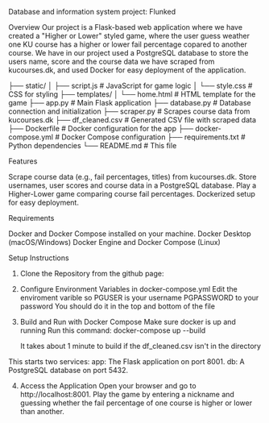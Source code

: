 Database and information system project: Flunked

Overview
Our project is a Flask-based web application where we have created a "Higher or Lower" styled game, where the user guess weather one KU course has a higher or lower fail percentage copared to another course. We have in our project used a PostgreSQL database to store the users name, score and the course data we have scraped from kucourses.dk, and used Docker for easy deployment of the application. 

├── static/
│   ├── script.js       # JavaScript for game logic
│   └── style.css       # CSS for styling
├── templates/
│   └── home.html       # HTML template for the game
├── app.py              # Main Flask application
├── database.py         # Database connection and initialization
├── scraper.py          # Scrapes course data from kucourses.dk
├── df_cleaned.csv      # Generated CSV file with scraped data
├── Dockerfile          # Docker configuration for the app
├── docker-compose.yml  # Docker Compose configuration
├── requirements.txt    # Python dependencies
└── README.md           # This file

Features

Scrape course data (e.g., fail percentages, titles) from kucourses.dk.
Store usernames, user scores and course data in a PostgreSQL database.
Play a Higher-Lower game comparing course fail percentages.
Dockerized setup for easy deployment.

Requirements

Docker and Docker Compose installed on your machine.
Docker Desktop (macOS/Windows)
Docker Engine and Docker Compose (Linux)

Setup Instructions
1. Clone the Repository from the github page: 

2. Configure Environment Variables in docker-compose.yml
    Edit the enviroment varible so 
        PGUSER is your username
        PGPASSWORD to your password 
    You should do it in the top and bottom of the file

3. Build and Run with Docker Compose
    Make sure docker is up and running
    Run this command:
    docker-compose up --build
    
    It takes about 1 minute to build if the df_cleaned.csv isn't in the directory


This starts two services:
app: The Flask application on port 8001.
db: A PostgreSQL database on port 5432.


4. Access the Application
Open your browser and go to http://localhost:8001.
Play the game by entering a nickname and guessing whether the fail percentage of one course is higher or lower than another.
